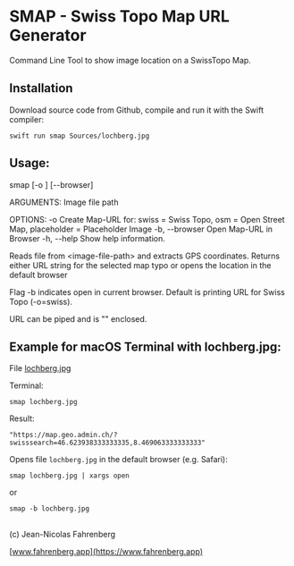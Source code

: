 #  SMAP - Swiss Topo Map URL Generator
Command Line Tool to show image location on a SwissTopo Map.


## Installation
Download source code from Github, compile and run it with the Swift compiler:
```
swift run smap Sources/lochberg.jpg
```

## Usage:

smap [-o <o>] [--browser] <image-file-path>

ARGUMENTS:
  <image-file-path>       Image file path

OPTIONS:
  -o <o>                  Create Map-URL for: swiss = Swiss Topo, osm = Open Street Map, placeholder = Placeholder Image
  -b, --browser           Open Map-URL in Browser
  -h, --help              Show help information.



Reads file from \<image-file-path\>
and extracts GPS coordinates.
Returns either URL string for the selected map typo 
or opens the location in the default browser

Flag -b indicates open in current browser.
Default is printing URL for Swiss Topo (-o=swiss).

URL can be piped and is "" enclosed.

## Example for macOS Terminal with lochberg.jpg:
File [lochberg.jpg](https://github.com/Fahrenberg/smap/blob/43b726b9bc03bd5a3a54cf273c78af39ebc07f2c/Sources/lochberg.jpg) 

Terminal:
``` 
smap lochberg.jpg
```
Result:
```
"https://map.geo.admin.ch/?swisssearch=46.623938333333335,8.469063333333333"
```

Opens file `lochberg.jpg` in the default browser (e.g. Safari):
```
smap lochberg.jpg | xargs open
```
  or 
  
```
smap -b lochberg.jpg
```

##
(c) Jean-Nicolas Fahrenberg

[www.fahrenberg.app](https://www.fahrenberg.app)
